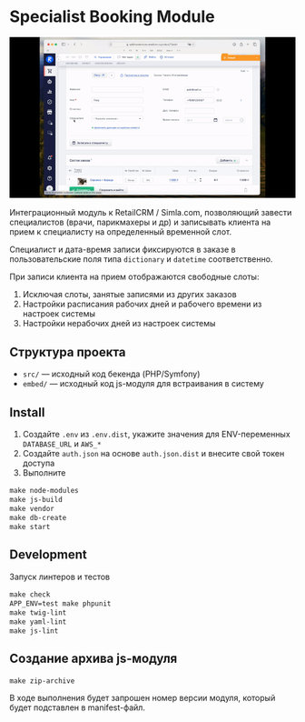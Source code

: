 # Specialist Booking Module

![Demo](demo.gif)

Интеграционный модуль к RetailCRM / Simla.com, позволяющий завести специалистов (врачи, парикмахеры и др)
и записывать клиента на прием к специалисту на определенный временной слот.

Специалист и дата-время записи фиксируются в заказе в пользовательские поля типа `dictionary` и `datetime` соответственно.

При записи клиента на прием отображаются свободные слоты:
1. Исключая слоты, занятые записями из других заказов
2. Настройки расписания рабочих дней и рабочего времени из настроек системы
3. Настройки нерабочих дней из настроек системы

## Структура проекта

* `src/` — исходный код бекенда (PHP/Symfony)
* `embed/` — исходный код js-модуля для встраивания в систему

## Install

1. Создайте `.env` из `.env.dist`, укажите значения для ENV-переменных `DATABASE_URL` и `AWS_*`
2. Создайте `auth.json` на основе `auth.json.dist` и внесите свой токен доступа
3. Выполните
```shell
make node-modules
make js-build
make vendor
make db-create
make start
```

## Development

Запуск линтеров и тестов
```shell
make check
APP_ENV=test make phpunit
make twig-lint
make yaml-lint
make js-lint
```

## Создание архива js-модуля

```shell
make zip-archive
```

В ходе выполнения будет запрошен номер версии модуля, который будет подставлен в manifest-файл.
